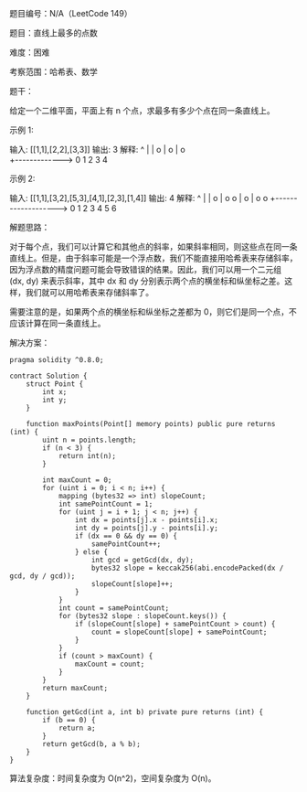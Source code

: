 题目编号：N/A（LeetCode 149）

题目：直线上最多的点数

难度：困难

考察范围：哈希表、数学

题干：

给定一个二维平面，平面上有 n 个点，求最多有多少个点在同一条直线上。

示例 1:

输入: [[1,1],[2,2],[3,3]]
输出: 3
解释:
^
|
|        o
|     o
|  o  
+------------->
0  1  2  3  4

示例 2:

输入: [[1,1],[3,2],[5,3],[4,1],[2,3],[1,4]]
输出: 4
解释:
^
|
|  o
|     o        o
|        o
|  o        o
+------------------->
0  1  2  3  4  5  6

解题思路：

对于每个点，我们可以计算它和其他点的斜率，如果斜率相同，则这些点在同一条直线上。但是，由于斜率可能是一个浮点数，我们不能直接用哈希表来存储斜率，因为浮点数的精度问题可能会导致错误的结果。因此，我们可以用一个二元组 (dx, dy) 来表示斜率，其中 dx 和 dy 分别表示两个点的横坐标和纵坐标之差。这样，我们就可以用哈希表来存储斜率了。

需要注意的是，如果两个点的横坐标和纵坐标之差都为 0，则它们是同一个点，不应该计算在同一条直线上。

解决方案：

```
pragma solidity ^0.8.0;

contract Solution {
    struct Point {
        int x;
        int y;
    }

    function maxPoints(Point[] memory points) public pure returns (int) {
        uint n = points.length;
        if (n < 3) {
            return int(n);
        }

        int maxCount = 0;
        for (uint i = 0; i < n; i++) {
            mapping (bytes32 => int) slopeCount;
            int samePointCount = 1;
            for (uint j = i + 1; j < n; j++) {
                int dx = points[j].x - points[i].x;
                int dy = points[j].y - points[i].y;
                if (dx == 0 && dy == 0) {
                    samePointCount++;
                } else {
                    int gcd = getGcd(dx, dy);
                    bytes32 slope = keccak256(abi.encodePacked(dx / gcd, dy / gcd));
                    slopeCount[slope]++;
                }
            }
            int count = samePointCount;
            for (bytes32 slope : slopeCount.keys()) {
                if (slopeCount[slope] + samePointCount > count) {
                    count = slopeCount[slope] + samePointCount;
                }
            }
            if (count > maxCount) {
                maxCount = count;
            }
        }
        return maxCount;
    }

    function getGcd(int a, int b) private pure returns (int) {
        if (b == 0) {
            return a;
        }
        return getGcd(b, a % b);
    }
}
```

算法复杂度：时间复杂度为 O(n^2)，空间复杂度为 O(n)。